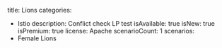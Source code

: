 title: Lions
categories:
  - Istio
description: Conflict check LP test
isAvailable: true
isNew: true
isPremium: true
license: Apache
scenarioCount: 1
scenarios:
  - Female Lions
